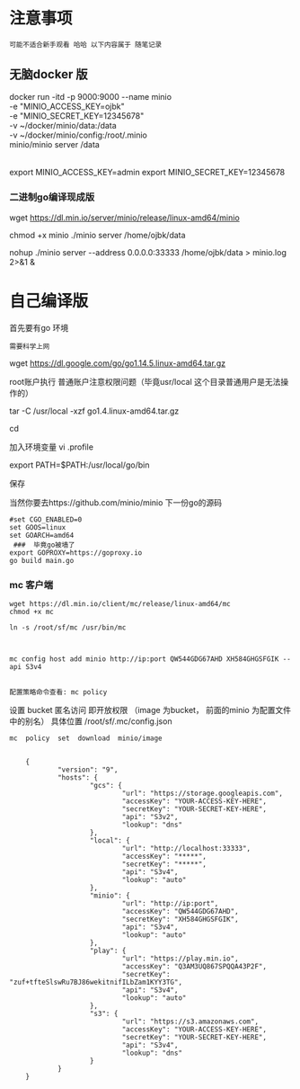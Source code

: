 # 注意事项
	
	可能不适合新手观看 哈哈 以下内容属于 随笔记录 

## 无脑docker 版

docker run  -itd -p 9000:9000 --name minio \
-e "MINIO_ACCESS_KEY=ojbk" \
-e "MINIO_SECRET_KEY=12345678" \
-v ~/docker/minio/data:/data \
-v ~/docker/minio/config:/root/.minio \
minio/minio server /data


######
export MINIO_ACCESS_KEY=admin
export MINIO_SECRET_KEY=12345678


### 二进制go编译现成版

wget https://dl.min.io/server/minio/release/linux-amd64/minio

chmod +x minio
./minio server /home/ojbk/data

nohup  ./minio server --address 0.0.0.0:33333 /home/ojbk/data > minio.log  2>&1 &




# 自己编译版

首先要有go 环境

	需要科学上网

wget https://dl.google.com/go/go1.14.5.linux-amd64.tar.gz

root账户执行 普通账户注意权限问题（毕竟usr/local 这个目录普通用户是无法操作的）

tar -C /usr/local -xzf go1.4.linux-amd64.tar.gz

cd 

加入环境变量
vi .profile 

export PATH=$PATH:/usr/local/go/bin

保存

 当然你要去https://github.com/minio/minio 下一份go的源码

	#set CGO_ENABLED=0
	set GOOS=linux
	set GOARCH=amd64
	 ###  毕竟go被墙了
	export GOPROXY=https://goproxy.io
	go build main.go



### mc 客户端


	wget https://dl.min.io/client/mc/release/linux-amd64/mc
	chmod +x mc
	
	ln -s /root/sf/mc /usr/bin/mc
	
	
	
	mc config host add minio http://ip:port QW544GDG67AHD XH584GHGSFGIK --api S3v4
	
	
	配置策略命令查看: mc policy
	
	
 设置  bucket 匿名访问 即开放权限    （image 为bucket， 前面的minio 为配置文件中的别名）
具体位置  /root/sf/.mc/config.json	

	mc  policy  set  download  minio/image


```

	{
	        "version": "9",
	        "hosts": {
	                "gcs": {
	                        "url": "https://storage.googleapis.com",
	                        "accessKey": "YOUR-ACCESS-KEY-HERE",
	                        "secretKey": "YOUR-SECRET-KEY-HERE",
	                        "api": "S3v2",
	                        "lookup": "dns"
	                },
	                "local": {
	                        "url": "http://localhost:33333",
	                        "accessKey": "*****",
	                        "secretKey": "*****",
	                        "api": "S3v4",
	                        "lookup": "auto"
	                },
	                "minio": {
	                        "url": "http://ip:port",
	                        "accessKey": "QW544GDG67AHD",
	                        "secretKey": "XH584GHGSFGIK",
	                        "api": "S3v4",
	                        "lookup": "auto"
	                },
	                "play": {
	                        "url": "https://play.min.io",
	                        "accessKey": "Q3AM3UQ867SPQQA43P2F",
	                        "secretKey": "zuf+tfteSlswRu7BJ86wekitnifILbZam1KYY3TG",
	                        "api": "S3v4",
	                        "lookup": "auto"
	                },
	                "s3": {
	                        "url": "https://s3.amazonaws.com",
	                        "accessKey": "YOUR-ACCESS-KEY-HERE",
	                        "secretKey": "YOUR-SECRET-KEY-HERE",
	                        "api": "S3v4",
	                        "lookup": "dns"
	                }
	        }
	}

```



